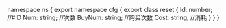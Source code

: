 namespace ns {
	export namespace cfg {
		export class reset {
			Id: number;		//#ID
			Num: string;		//次数
			BuyNum: string;		//购买次数
			Cost: string;		//消耗
		}
	}
}